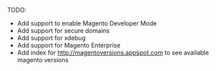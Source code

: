 
TODO:
 - Add support to enable Magento Developer Mode
 - Add support for secure domains
 - Add support for xdebug
 - Add support for Magento Enterprise
 - Add index for http://magentoversions.appspot.com to see available magento versions